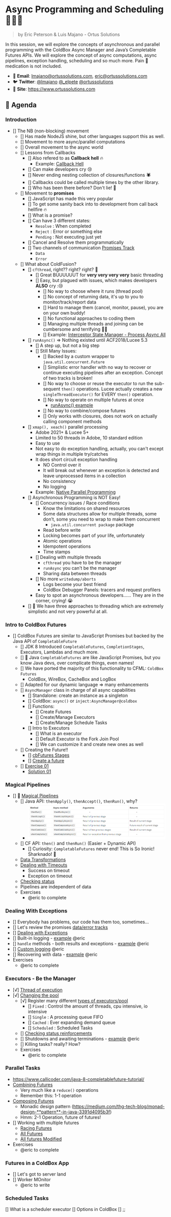 # Async Programming and Scheduling 🚀🚀🚀

> by Eric Peterson & Luis Majano - Ortus Solutions

In this session, we will explore the concepts of asynchronous and parallel programming with the ColdBox Async Manager and Java’s Completable Futures APIs.  We will explore the concept of async computations, async pipelines, exception handling, scheduling and so much more. Pain 💊 medication is not included.

* 📧 **Email**: lmajano@ortussolutions.com, eric@ortussolutions.com
* 🐦 **Twitter**: [@lmajano](https://twitter.com/lmajano) [@_elpete](https://twitter.com/_elpete) [@ortussolutions](https://twitter.com/ortussolutions)
* 🔗 **Site**: https://www.ortussolutions.com


## 📅 Agenda

### Introduction

* [] The NB (non-blocking) movement
  * [] Has made NodeJS shine, but other languages support this as well.
  * [] Movement to more async/parallel computations
  * [] Overall movement to the async world
  * [] Lessons from Callbacks
    * [] Also refered to as **Callback hell** 🔥
      * Example: [Callback Hell](samples/00-callback-hell.md)
    * [] Can make developers cry 😢
    * [] Never ending nesting collection of closures/functions 🕷️
    * [] Callbacks could be called multiple times by the other library.
    * [] Who has been there before?  Don't lie! 🤥
  * [] Movement to **promises**
    * [] JavaScript has made this very popular
    * [] To get some sanity back into to development from call back hellfire 🔥
    * [] What is a promise?
    * [] Can have 3 different states:
      * `Resolve` : When completed
      * `Reject`  : Error or something else
      * `Pending` : Not executing just yet
    * [] Cancel and Resolve them programmatically
    * [] Two channels of communication [Promises Track](samples/01-promises-track.md)
      * `Data`
      * `Error`
  * [] What about ColdFusion?
    * [] `cfthread`, right?? right? right? 🤔
      * [] Great BUUUUUUT for **very very very very** basic threading
      * [] Easy, but plagued with issues, which makes developers **ALSO** cry :😢
        * [] No way to choose where it runs (thread pool)
        * [] No concept of returning data, it's up to you to monitor/track/report data
        * [] Hard to manage them (cancel, monitor, pause), you are on your own buddy!
        * [] No functional approaches to coding them
        * [] Managing multiple threads and joining can be cumbersome and terrifying 🧟‍♀️
        * [] Example: [Interceptor State Manager - Process Async All](coldbox/system/web/context/InterceptorState.cfc)
    * [] `runAsync()` => Nothing existed until ACF2018/Lucee 5.3
      * [] A step up, but not a big step
      * [] Still Many Issues:
        * [] Backed by a custom wrapper to `java.util.concurrent.Future`
        * [] Simplistic error handler with no way to recover or continue executing pipelines after an exception. Concept of two tracks is broken!
        * [] No way to choose or reuse the executor to run the sub-sequent `then()` operations.  Lucee actually creates a new `singleThreadExecutor()` for EVERY `then()` operation.
        * [] No way to operate on multiple futures at once
          * [runAsync() example](samples/02-runAsync-limitations.cfc)
        * [] No way to combine/compose futures
        * [] Only works with closures, does not work on actually calling component methods
    * [] `xmap(), xeach()` parallel processing
      * Adobe 2021+ & Lucee 5+
      * Limited to 50 threads in Adobe, 10 standard edition
      * Easy to use
      * Not easy to do exception handling, actually, you can't except wrap things in multiple try/catches
      * It does short circuit exception handling
        * NO Control over it
        * It will break out whenever an exception is detected and leave unprocessed items in a collection
        * No consistency
        * No logging
      * Example: [Native Parallel Programming](samples/03-parallel-native.cfc)
    * [] Asynchronous Programming is NOT Easy!
      * [] Concurrency issues / Race conditions
        * Know the limitations on shared resources
        * Some data structures allow for multiple threads, some don’t, some you need to wrap to make them concurrent
          * `java.util.concurrent package` package
        * Read before write
        * Locking becomes part of your life, unfortunately
        * Atomic operations
        * Idempotent operations
        * Time stamps
      * [] Dealing with multiple threads
        * `cfthread` you have to be the manager
        * `runAsync` you can't be the manager
        * Sharing data between threads
      * [] No more `writedump/aborts`
        * Logs become your best friend
        * ColdBox Debugger Panels: tracers and request profilers
      * Easy to spot an asynchronous developers...... They are in the corner, crying! 😭
    * [] 🤢 We have three approaches to threading which are extremely simplistic and not very powerful at all.

### Intro to ColdBox Futures

* [] ColdBox Futures are similar to JavaScript Promises but backed by the Java API of `CompletableFuture`
  * [] JDK 8 Introduced `CompletableFutures`, `CompletionStages`, Executors, Lambdas and much more.
  * [] 🦄 Java `CompletableFutures` are like JavaScript Promises, but you know Java devs, over complicate things, even names!
  * [] We have ported the majority of this functionality to CFML: `ColdBox Futures`
    * ColdBox, WireBox, CacheBox and LogBox
  * [] Adapted for our dynamic language => many enhancements
  * [] `AsyncManager` class in charge of all async capabilities
    * [] Standalone: create an instance as a singleton
    * [] ColdBox: `async()` or `inject:AsyncManager@coldbox`
    * [] Functions:
      * [] Create Futures
      * [] Create/Manage Executors
      * [] Create/Manage Schedule Tasks
    * [] Intro to Executors
      * [] What is an executor
      * [] Default Executor is the Fork Join Pool
      * [] We can customize it and create new ones as well
  * [] Creating the Future!!
    * [] [cbFutures Stages](samples/04-cbfutures-stages.md)
    * [] [Create a future](samples/05-creating-future.cfc)
  * [] [Exercise 01](exercises/01-intro-to-futures.cfc)
    * [Solution 01](solutions/01-intro-to-futures.cfc)

### Magical Pipelines

* [] 🎩 [Magical Pipelines](samples/06-then.cfc)
  * [] Java API: `thenApply()`, `thenAccept()`, `thenRun()`, why?
    * [![Java Pipeline Methods Explained](samples/21-java-completable-future-methods-explained.png)](http://codeflex.co/java-multithreading-completablefuture-explained/)
  * [] CF API: `then()` and `thenRun()` (Easier + Dynamic API)
    * [] Curiosity: `CompletableFutures` never end!  This is So Ironic! Sharknado! :shark:
  * [Data Transformations](samples/07-data-transformations.cfc)
  * [Dealing with Timeouts](samples/08-timeouts.cfc)
    * Success on timeout
    * Exception on timeout
  * [Checking status](samples/09-statuschecks.cfc)
  * Pipelines are independent of data
  * Exercises
    * @eric to complete

### Dealing With Exceptions

* [] Everybody has problems, our code has them too, sometimes...
* [] Let's review the promises [data/error tracks](samples/04-cbfutures-stages.md)
* [] [Dealing with Exceptions](samples/10-exceptions.cfc)
* [] Built-in logging - [example](samples/10-exceptions-logging.cfc) @eric
* [] `handle` methods - both results and exceptions - [example](samples/10-exceptions-handle.cfc) @eric
* [] [Custom logging](samples/10-exceptions-custom-logging.cfc) @eric
* [] Recovering with data - [example](samples/10-exceptions-recovery.cfc) @eric
* Exercises
  * @eric to complete

### Executors - Be the Manager

* [√] [Thread of execution](samples/11-nb-future.cfc)
* [√] [Changing the pool](samples/12-custom-pool.cfc)
  * [√] Register many different [types of executors/pool](samples/13-cached-pool.cfc)
    * [] `Fixed` : Control the amount of threads, cpu intensive, io intensive
    * [] `Single` : A processing queue FIFO
    * [] `Cached` : Ever expanding demand queue
    * [] `Scheduled` : Scheduled Tasks
  * [] [Checking status reinforcements](samples/09-statuschecks.cfc)
  * [] Shutdowns and awaiting terminations - [example](samples/14-shutdown-terminations.cfc) @eric
  * [] Killing tasks? really? How?
  * Exercises
    * @eric to complete

### Parallel Tasks

* https://www.callicoder.com/java-8-completablefuture-tutorial/
* [Combining Futures](samples/15-combine.cfc)
  * Very much like a `reduce()` operations
  * Remember this: 1-1 operation
* [Composing Futures](samples/16-compose.cfc)
  * Monadic design pattern (https://medium.com/thg-tech-blog/monad-design-**pattern**-in-java-3391d4095b3f)
  * Hmm: 2-1 Operation, future of futures!
* [] Working with multiple futures
  * [Racing Futures](samples/17-anyOf.cfc)
  * [All Futures](samples/18-all.cfc)
  * [All futures Modified](samples/19-allapply.cfc)
* Exercises
  * @eric to complete

### Futures in a ColdBox App

* [] Let's got to server land
* [] Worker MOnitor
  * @eric to write

### Scheduled Tasks

[] What is a scheduler executor
[] Options in ColdBox
[] ;;
